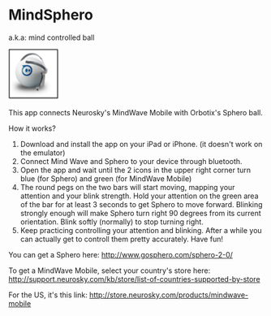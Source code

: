 MindSphero
==============

a.k.a: mind controlled ball

![alt tag](https://raw.githubusercontent.com/MariaStoica/MindSphero/master/LaunchIcons/MindSpheroBallHeadset100x100.png)


This app connects Neurosky's MindWave Mobile with Orbotix's Sphero ball.

How it works?

1. Download and install the app on your iPad or iPhone. (it doesn't work on the emulator)
2. Connect Mind Wave and Sphero to your device through bluetooth.
3. Open the app and wait until the 2 icons in the upper right corner turn blue (for Sphero) and green (for MindWave Mobile)
4. The round pegs on the two bars will start moving, mapping your attention and your blink strength. Hold your attention on the green area of the bar for at least 3 seconds to get Sphero to move forward. Blinking strongly enough will make Sphero turn right 90 degrees from its current orientation. Blink softly (normally) to stop turning right.
5. Keep practicing controlling your attention and blinking. After a while you can actually get to controll them pretty accurately. Have fun!


You can get a Sphero here:
http://www.gosphero.com/sphero-2-0/

To get a MindWave Mobile, select your country's store here:
http://support.neurosky.com/kb/store/list-of-countries-supported-by-store

For the US, it's this link:
http://store.neurosky.com/products/mindwave-mobile
